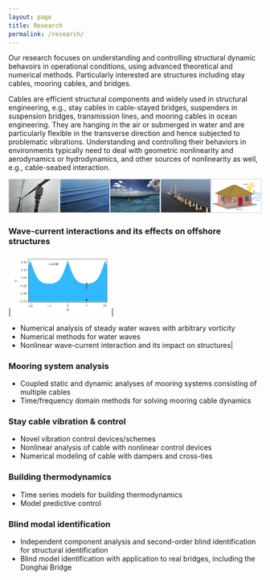 ```yaml
---
layout: page
title: Research
permalink: /research/
---
```

Our research focuses on understanding and controlling structural dynamic behavoirs in operational conditions, using advanced theoretical and numerical methods. Particularly interested are structures including stay cables, mooring cables, and bridges. 

Cables are efficient structural components and widely used in structural engineering, e.g., stay cables in cable-stayed bridges, suspenders in suspension bridges, transmission lines, and mooring cables in ocean engineering. They are hanging in the air or submerged in water and are particularly flexible in the transverse direction and hence subjected to problematic vibrations. Understanding and controlling their behaviors in environments typically need to deal with geometric nonlinearity and aerodynamics or hydrodynamics, and other sources of nonlinearity as well, e.g., cable-seabed interaction.

![](/resources/topics.png)

### Wave-current interactions and its effects on offshore structures
|<img src="/resources/waterparticlepath.gif" width="200">|
- Numerical analysis of steady water waves with arbitrary vorticity
- Numerical methods for water waves
- Nonlinear wave-current interaction and its impact on structures|

### Mooring system analysis
- Coupled static and dynamic analyses of mooring systems consisting of multiple cables
- Time/frequency domain methods for solving mooring cable dynamics

### Stay cable vibration & control
- Novel vibration control devices/schemes
- Nonlinear analysis of cable with nonlinear control devices
- Numerical modeling of cable with dampers and cross-ties

### Building thermodynamics
- Time series models for building thermodynamics
- Model predictive control

### Blind modal identification
- Independent component analysis and second-order blind identification for structural identification
- Blind model identification with application to real bridges, including the Donghai Bridge
